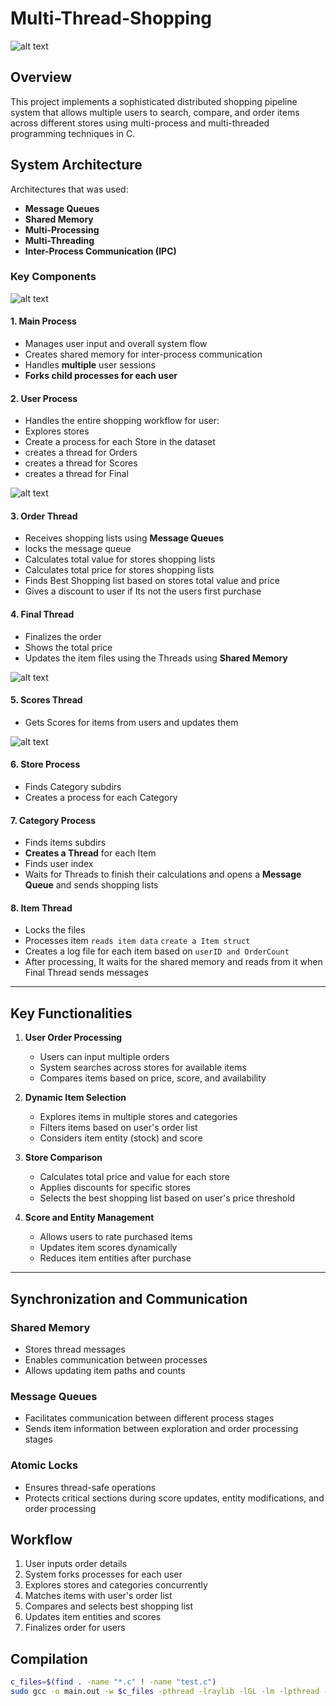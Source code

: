# Multi-Thread-**Shopping**
![alt text](images/image.png)
## Overview

This project implements a sophisticated distributed shopping pipeline system that allows multiple users to search, compare, and order items across different stores using multi-process and multi-threaded programming techniques in C.

## System Architecture

Architectures that was used:
- **Message Queues**
- **Shared Memory**
- **Multi-Processing**
- **Multi-Threading**
- **Inter-Process Communication (IPC)**

### Key **Components**

![alt text](images/logs.png)

#### 1. Main Process
- Manages user input and overall system flow
- Creates shared memory for inter-process communication
- Handles **multiple** user sessions
- **Forks child processes for each user**

#### 2. User Process
 - Handles the entire shopping workflow for user:
- Explores stores
- Create a process for each Store in the dataset
- creates a thread for Orders
- creates a thread for Scores
- creates a thread for Final

![alt text](images/1.png)

#### 3. Order Thread
 - Receives shopping lists using **Message Queues**
 - locks the message queue
 - Calculates total value for stores shopping lists
 - Calculates total price for stores shopping lists
 - Finds Best Shopping list based on stores total value and price
 - Gives a discount to user if Its not the users first purchase

#### 4. Final Thread
 - Finalizes the order
 - Shows the total price
 - Updates the item files using the Threads using **Shared Memory**

![alt text](images/2.png)

#### 5. Scores Thread
 - Gets Scores for items from users and updates them

![alt text](images/3.png)

#### 6. Store Process
 - Finds Category subdirs
 - Creates a process for each Category

#### 7. Category Process
 - Finds items subdirs
 - **Creates a Thread** for each Item
 - Finds user index 
 - Waits for Threads to finish their calculations and opens a **Message Queue** and sends shopping lists

#### 8. Item Thread
 - Locks the files
 - Processes item `reads item data` `create a Item struct`
 - Creates a log file for each item based on `userID and OrderCount`
 - After processing, It waits for the shared memory and reads from it when Final Thread sends messages
---
## Key Functionalities

1. **User Order Processing**
   - Users can input multiple orders
   - System searches across stores for available items
   - Compares items based on price, score, and availability

2. **Dynamic Item Selection**
   - Explores items in multiple stores and categories
   - Filters items based on user's order list
   - Considers item entity (stock) and score

3. **Store Comparison**
   - Calculates total price and value for each store
   - Applies discounts for specific stores
   - Selects the best shopping list based on user's price threshold

4. **Score and Entity Management**
   - Allows users to rate purchased items
   - Updates item scores dynamically
   - Reduces item entities after purchase
---
## Synchronization and Communication

### Shared Memory
- Stores thread messages
- Enables communication between processes
- Allows updating item paths and counts

### Message Queues
- Facilitates communication between different process stages
- Sends item information between exploration and order processing stages

### Atomic Locks
- Ensures thread-safe operations
- Protects critical sections during score updates, entity modifications, and order processing

## Workflow

1. User inputs order details
2. System forks processes for each user
3. Explores stores and categories concurrently
4. Matches items with user's order list
5. Compares and selects best shopping list
6. Updates item entities and scores
7. Finalizes order for users

## Compilation

```bash
c_files=$(find . -name "*.c" ! -name "test.c")
sudo gcc -o main.out -w $c_files -pthread -lraylib -lGL -lm -lpthread -ldl -lX11
```